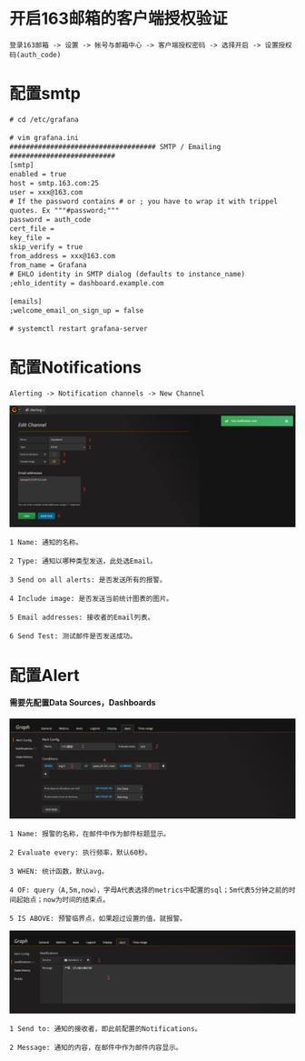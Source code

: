 # 开启163邮箱的客户端授权验证
```
登录163邮箱 -> 设置 -> 帐号与邮箱中心 -> 客户端授权密码 -> 选择开启 -> 设置授权码(auth_code)
```

# 配置smtp
```
# cd /etc/grafana

# vim grafana.ini
#################################### SMTP / Emailing ##########################
[smtp]
enabled = true
host = smtp.163.com:25
user = xxx@163.com
# If the password contains # or ; you have to wrap it with trippel quotes. Ex """#password;"""
password = auth_code
cert_file =
key_file =
skip_verify = true
from_address = xxx@163.com
from_name = Grafana
# EHLO identity in SMTP dialog (defaults to instance_name)
;ehlo_identity = dashboard.example.com

[emails]
;welcome_email_on_sign_up = false

# systemctl restart grafana-server
```

# 配置Notifications
```
Alerting -> Notification channels -> New Channel 
```

![](images/grafana-email.png)

```
1 Name: 通知的名称。

2 Type: 通知以哪种类型发送，此处选Email。

3 Send on all alerts: 是否发送所有的报警。

4 Include image: 是否发送当前统计图表的图片。

5 Email addresses: 接收者的Email列表。

6 Send Test: 测试邮件是否发送成功。
```

# 配置Alert
#### 需要先配置Data Sources，Dashboards

![](images/grafana-alert-config.png)

```
1 Name: 报警的名称，在邮件中作为邮件标题显示。

2 Evaluate every: 执行频率，默认60秒。

3 WHEN: 统计函数，默认avg。

4 OF: query（A,5m,now），字母A代表选择的metrics中配置的sql；5m代表5分钟之前的时间起始点；now为时间的结束点。

5 IS ABOVE: 预警临界点，如果超过设置的值，就报警。
```

![](images/grafana-alert-notification.png)

```
1 Send to: 通知的接收者，即此前配置的Notifications。

2 Message: 通知的内容，在邮件中作为邮件内容显示。
```
